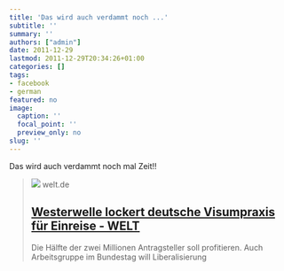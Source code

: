 ```yaml
---
title: 'Das wird auch verdammt noch ...'
subtitle: ''
summary: ''
authors: ["admin"]
date: 2011-12-29
lastmod: 2011-12-29T20:34:26+01:00
categories: []
tags:
- facebook
- german
featured: no
image:
  caption: ''
  focal_point: ''
  preview_only: no
slug: ''
---
```

Das wird auch verdammt noch mal Zeit!!
> [![](https://img.welt.de/img/masters/mobile160492822/7651629427-ci16x9-w1200/welt-fallback-jpg.jpg)](http://www.welt.de/print/die_welt/politik/article13787045/Westerwelle-lockert-deutsche-Visumpraxis-fuer-Einreise.html)
> welt.de
> ## [Westerwelle lockert deutsche Visumpraxis für Einreise - WELT](http://www.welt.de/print/die_welt/politik/article13787045/Westerwelle-lockert-deutsche-Visumpraxis-fuer-Einreise.html)
>
>Die Hälfte der zwei Millionen Antragsteller soll profitieren. Auch Arbeitsgruppe im Bundestag will Liberalisierung


